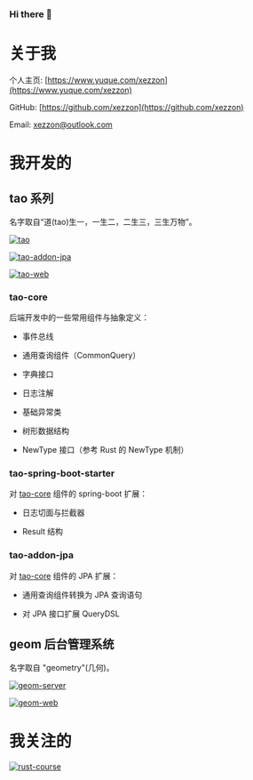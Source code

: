 ### Hi there 👋

<!--
**xezzon/xezzon** is a ✨ _special_ ✨ repository because its `README.md` (this file) appears on your GitHub profile.

Here are some ideas to get you started:

- 🔭 I’m currently working on ...
- 🌱 I’m currently learning ...
- 👯 I’m looking to collaborate on ...
- 🤔 I’m looking for help with ...
- 💬 Ask me about ...
- 📫 How to reach me: ...
- 😄 Pronouns: ...
- ⚡ Fun fact: ...
-->

# 关于我

个人主页: [https://www.yuque.com/xezzon](https://www.yuque.com/xezzon)

GitHub: [https://github.com/xezzon](https://github.com/xezzon)

Email: [xezzon@outlook.com](mailto:xezzon@outlook.com)

# 我开发的

## tao 系列

名字取自“道(tao)生一，一生二，二生三，三生万物”。

[![tao](https://github-readme-stats.vercel.app/api/pin/?username=xezzon&repo=tao)](https://github.com/xezzon/tao)

[![tao-addon-jpa](https://github-readme-stats.vercel.app/api/pin/?username=xezzon&repo=tao-addon-jpa)](https://github.com/xezzon/tao-addon-jpa)

[![tao-web](https://github-readme-stats.vercel.app/api/pin/?username=xezzon&repo=tao-web)](https://github.com/xezzon/tao-web)

### tao-core

后端开发中的一些常用组件与抽象定义：

- 事件总线

- 通用查询组件（CommonQuery）

- 字典接口

- 日志注解

- 基础异常类

- 树形数据结构

- NewType 接口（参考 Rust 的 NewType 机制）

### tao-spring-boot-starter

对 [tao-core](#tao-core) 组件的 spring-boot 扩展：

- 日志切面与拦截器

- Result 结构

### tao-addon-jpa

对 [tao-core](#tao-core) 组件的 JPA 扩展：

- 通用查询组件转换为 JPA 查询语句

- 对 JPA 接口扩展 QueryDSL

## geom 后台管理系统

名字取自 "geometry"(几何)。

[![geom-server](https://github-readme-stats.vercel.app/api/pin/?username=xezzon&repo=geom-server)](https://github.com/xezzon/geom-server)

[![geom-web](https://github-readme-stats.vercel.app/api/pin/?username=xezzon&repo=geom-web)](https://github.com/xezzon/geom-web)

# 我关注的

[![rust-course](https://github-readme-stats.vercel.app/api/pin/?username=sunface&repo=rust-course)](https://github.com/sunface/rust-course)
